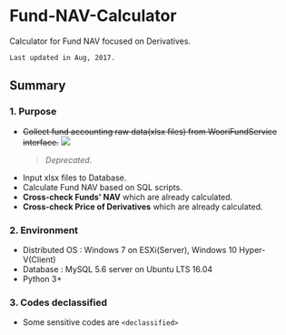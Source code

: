 # Fund-NAV-Calculator
Calculator for Fund NAV focused on Derivatives.
```
Last updated in Aug, 2017.
```

## Summary
### 1. Purpose
   - ~~Collect fund accounting raw data(xlsx files) from WooriFundService interface.~~
     ![](https://github.com/tooget/Fund-NAV-Calculator/blob/master/esxi-win7-datacollection-demo.gif)
      > _Deprecated._
   - Input xlsx files to Database.
   - Calculate Fund NAV based on SQL scripts.
   - **Cross-check Funds' NAV** which are already calculated.
   - **Cross-check Price of Derivatives** which are already calculated.
### 2. Environment
   - Distributed OS : Windows 7 on ESXi(Server), Windows 10 Hyper-V(Client)
   - Database : MySQL 5.6 server on Ubuntu LTS 16.04
   - Python 3+
### 3. Codes declassified
   - Some sensitive codes are `<declassified>`
